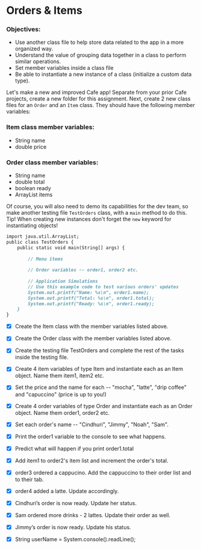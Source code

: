 # Orders & Items

### Objectives:

- Use another class file to help store data related to the app in a more organized way.
- Understand the value of grouping data together in a class to perform similar operations.
- Set member variables inside a class file
- Be able to instantiate a new instance of a class (initialize a custom data type).

Let's make a new and improved Cafe app! Separate from your prior Cafe projects, create a new folder for this assignment. Next, create 2 new class files for an `Order` and an `Item` class. They should have the following member variables:

### Item class member variables:
- String name
- double price
### Order class member variables:
- String name
- double total
- boolean ready
- ArrayList<Item> items

Of course, you will also need to demo its capabilities for the dev team, so make another testing file `TestOrders` class, with a  `main`  method to do this. Tip! When creating new instances don't forget the `new` keyword for instantiating objects!
```md
import java.util.ArrayList;
public class TestOrders {
    public static void main(String[] args) {
    
        // Menu items
    
        // Order variables -- order1, order2 etc.
    
        // Application Simulations
        // Use this example code to test various orders' updates
        System.out.printf("Name: %s\n", order1.name);
        System.out.printf("Total: %s\n", order1.total);
        System.out.printf("Ready: %s\n", order1.ready);
    }
}
````

- [x] Create the Item class with the member variables listed above.

- [x] Create the Order class with the member variables listed above.

- [x] Create the testing file TestOrders and complete the rest of the tasks inside the testing file.

- [x] Create 4 item variables of type Item and instantiate each as an Item object. Name them item1, item2 etc.

- [x] Set the price and the name for each -- "mocha", "latte", "drip coffee" and "capuccino" (price is up to you!)

- [x] Create 4 order variables of type Order and instantiate each as an Order object. Name them order1, order2 etc.

- [x] Set each order's name -- "Cindhuri", "Jimmy", "Noah", "Sam".

- [x] Print the order1 variable to the console to see what happens.

- [x] Predict what will happen if you print order1.total

- [x] Add item1 to order2's item list and increment the order's total.

- [x] order3 ordered a cappucino. Add the cappuccino to their order list and to their tab.

- [x] order4 added a latte. Update accordingly.

- [x] Cindhuri’s order is now ready. Update her status.

- [x] Sam ordered more drinks - 2 lattes. Update their order as well.

- [x] Jimmy’s order is now ready. Update his status.

- [x] String userName = System.console().readLine();

